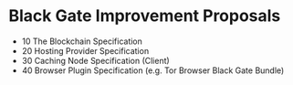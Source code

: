 # Black Gate Improvement Proposals

- 10 The Blockchain Specification
- 20 Hosting Provider Specification
- 30 Caching Node Specification (Client)
- 40 Browser Plugin Specification (e.g. Tor Browser Black Gate Bundle)

